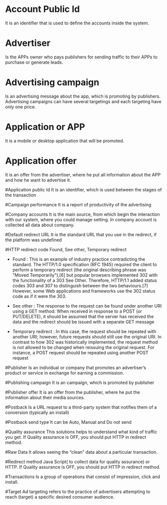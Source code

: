 
# Account Public Id
It is an identifier that is used to define the accounts inside the system.   

# Advertiser 
Is the APPs owner who pays publishers for sending traffic to their APPs to purchase or generate leads.

# Advertising campaign
Is an advertising message about the app, which is promoting by publishers. Advertising campaigns can have several targetings and each targeting have only one price.

# Application or APP
It is a mobile or desktop application that will be promoted.

# Application offer
It is an offer from the advertiser, where he put all information about the APP and how he want to advertise it.

#Application public Id
It is an identifier, which is used between the stages of the transaction

#Campaign performance
It is a report of productivity of the advertising 

#Company accounts
It is the main source, from which begin the interaction with our system, where you could manage setting. In company account is collected all data about company.

#Default redirect URL
It is  the standard URL that you use in the redirect, if the platform was undefined

#HTTP redirect code
Found, See other, Temporary redirect

* Found : This is an example of industry practice contradicting the standard. The HTTP/1.0 specification (RFC 1945) required the client to perform a temporary redirect (the original describing phrase was "Moved Temporarily"),[6] but popular browsers implemented 302 with the functionality of a 303 See Other. Therefore, HTTP/1.1 added status codes 303 and 307 to distinguish between the two behaviours.[7] However, some Web applications and frameworks use the 302 status code as if it were the 303.

* See other : The response to the request can be found under another URI using a GET method. When received in response to a POST (or PUT/DELETE), it should be assumed that the server has received the data and the redirect should be issued with a separate GET message

* Temporary redirect : In this case, the request should be repeated with another URI; however, future requests should still use the original URI. In contrast to how 302 was historically implemented, the request method is not allowed to be changed when reissuing the original request. For instance, a POST request should be repeated using another POST request

#Publisher
Is an individual or company that promotes an advertiser’s product or service in exchange for earning a commission. 

#Publishing campaign
It is an campaign, which is promoted by publisher    

#Publisher offer
It is an offer from the publisher, where he put the information about their media sources. 

#Postback
Is a URL request to a third-party system that notifies them of a conversion (typically an install)

#Postback send type
It can be Auto, Manual and Do not send

#Quality assurance
This solutions helps to understand what kind of traffic you get. If Quality assurance is OFF, you should put HTTP in redirect method.  

#Raw Data
It allows seeing the “clean” data about a particular transaction. 

#Redirect method
Java Script( to collect data for quality assurance) or HTTP.  If Quality assurance is OFF, you should put HTTP in redirect method.    

#Transactions
Is a group of operations that consist of impression, click and install.

#Target
Ad targeting refers to the practice of advertisers attempting to reach (target) a specific desired consumer audience.

